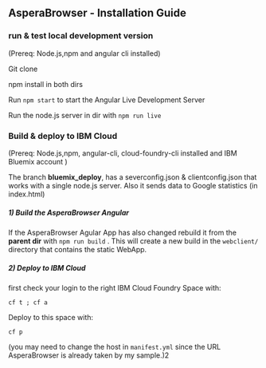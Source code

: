 ## AsperaBrowser -  Installation Guide

### run & test local development version
(Prereq: Node.js,npm and angular cli installed)

Git clone

npm install in both dirs

Run `npm start` to start the Angular Live Development Server

Run the node.js server in dir with `npm run live`
 

### Build & deploy to IBM Cloud
(Prereq:  Node.js,npm, angular-cli, cloud-foundry-cli installed and IBM Bluemix account )

The branch **bluemix_deploy**, has a severconfig.json & clientconfig.json that works with a single node.js server.
Also it sends data to Google statistics (in index.html)   

##### 1) Build the AsperaBrowser Angular
If the AsperaBrowser Agular App has also changed rebuild it from the **parent dir** with `npm run build` .  This will create a new build in the `webclient/` directory that contains the static WebApp. 

##### 2) Deploy to IBM Cloud 
first check your login to the right  IBM Cloud Foundry Space with:
```
cf t ; cf a
```
Deploy to this space with:   
```
cf p 
``` 
(you may need to change the host in `manifest.yml` since the URL AsperaBrowser is already taken by my sample.)2